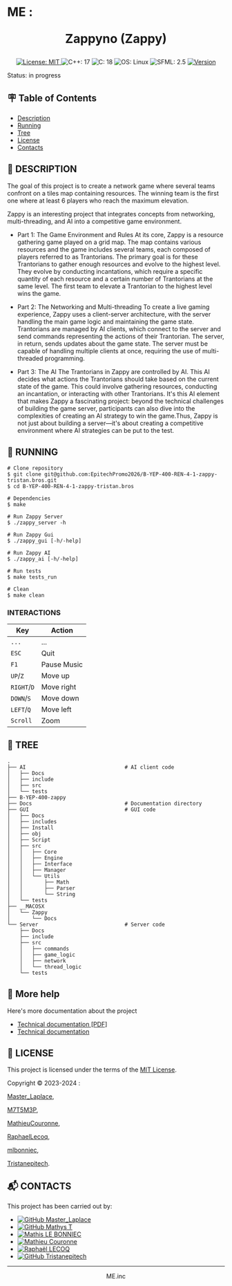 # ME : <p align="center">Zappyno (Zappy)</p>

<p align="center">
    <a href="https://github.com/EpitechPromo2026/B-YEP-400-REN-4-1-zappy-tristan.bros/blob/main/LICENSE">
        <img src="https://img.shields.io/badge/License-MIT-brightgreen.svg?style=for-the-badge" alt="License: MIT">
    </a><a>
        <img src="https://img.shields.io/badge/C++-17-blue?style=for-the-badge" alt="C++: 17">
    </a><a>
        <img src="https://img.shields.io/badge/C-18-blue?style=for-the-badge" alt="C: 18">
    </a><a>
        <img src="https://img.shields.io/badge/OS-Linux-blue?style=for-the-badge" alt="OS: Linux">
    </a><a>
        <img src="https://img.shields.io/badge/SFML-2.5-blue?style=for-the-badge" alt="SFML: 2.5">
    </a><a href="https://github.com/EpitechPromo2026/B-YEP-400-REN-4-1-zappy-tristan.bros/releases/latest/">
        <img src="https://img.shields.io/github/v/release/EpitechPromo2026/B-YEP-400-REN-4-1-zappy-tristan.bros.svg?label=version" alt="Version">
    <a>
</p>

Status: in progress


## :placard: Table of Contents
- [Description](#description)
- [Running](#running)
- [Tree](#tree)
- [License](#license)
- [Contacts](#contacts)


<div id='description'/>

## :pencil: **DESCRIPTION**

The goal of this project is to create a network game where several teams confront on a tiles map containing
resources.
The winning team is the first one where at least 6 players who reach the maximum elevation.

Zappy is an interesting project that integrates concepts from networking, multi-threading, and AI into a competitive game environment.

- Part 1: The Game Environment and Rules At its core, Zappy is a resource gathering game played on a grid map. The map contains various resources and the game includes several teams, each composed of players referred to as Trantorians. The primary goal is for these Trantorians to gather enough resources and evolve to the highest level. They evolve by conducting incantations, which require a specific quantity of each resource and a certain number of Trantorians at the same level. The first team to elevate a Trantorian to the highest level wins the game.

- Part 2: The Networking and Multi-threading To create a live gaming experience, Zappy uses a client-server architecture, with the server handling the main game logic and maintaining the game state. Trantorians are managed by AI clients, which connect to the server and send commands representing the actions of their Trantorian. The server, in return, sends updates about the game state. The server must be capable of handling multiple clients at once, requiring the use of multi-threaded programming.

- Part 3: The AI The Trantorians in Zappy are controlled by AI. This AI decides what actions the Trantorians should take based on the current state of the game. This could involve gathering resources, conducting an incantation, or interacting with other Trantorians. It's this AI element that makes Zappy a fascinating project: beyond the technical challenges of building the game server, participants can also dive into the complexities of creating an AI strategy to win the game.Thus, Zappy is not just about building a server—it's about creating a competitive environment where AI strategies can be put to the test.


<div id='running'/>

## :truck: **RUNNING**

```shell
# Clone repository
$ git clone git@github.com:EpitechPromo2026/B-YEP-400-REN-4-1-zappy-tristan.bros.git
$ cd B-YEP-400-REN-4-1-zappy-tristan.bros

# Dependencies
$ make

# Run Zappy Server
$ ./zappy_server -h

# Run Zappy Gui
$ ./zappy_gui [-h/-help]

# Run Zappy AI
$ ./zappy_ai [-h/-help]

# Run tests
$ make tests_run

# Clean
$ make clean
```

### INTERACTIONS

| Key | Action |
| --- | --- |
| <kbd>`...`</kbd> | ... |
| <kbd>`ESC`</kbd> | Quit |
| <kbd>`F1`</kbd>  | Pause Music |
| <kbd>`UP`</kbd>/<kbd>`Z`</kbd>  | Move up |
| <kbd>`RIGHT`</kbd>/<kbd>`D`</kbd> | Move right |
| <kbd>`DOWN`</kbd>/<kbd>`S`</kbd> | Move down |
| <kbd>`LEFT`</kbd>/<kbd>`Q`</kbd> | Move left |
| <kbd>`Scroll`</kbd> | Zoom |


<div id='tree'>

## :evergreen_tree: **TREE**

```shell
.
├── AI                                # AI client code
│   ├── Docs
│   ├── include
│   ├── src
│   └── tests
├── B-YEP-400-zappy
├── Docs                              # Documentation directory
├── GUI                               # GUI code
│   ├── Docs
│   ├── includes
│   ├── Install
│   ├── obj
│   ├── Script
│   ├── src
│   │   ├── Core
│   │   ├── Engine
│   │   ├── Interface
│   │   ├── Manager
│   │   └── Utils
│   │       ├── Math
│   │       ├── Parser
│   │       └── String
│   └── tests
├── __MACOSX
│   └── Zappy
│       └── Docs
└── Server                            # Server code
    ├── Docs
    ├── include
    ├── src
    │   ├── commands
    │   ├── game_logic
    │   ├── network
    │   └── thread_logic
    └── tests
```

## :wrench: More help

Here's more documentation about the project

* [Technical documentation [PDF]](Docs/technical.pdf)
* [Technical documentation](Docs/Zappy/html/index.html)


<div id='license'/>

## :scroll: **LICENSE**

This project is licensed under the terms of the [MIT License](./LICENSE).

Copyright © 2023-2024 :

[Master_Laplace](https://github.com/MasterLaplace),

[M7T5M3P](https://github.com/M7T5M3P),

[MathieuCouronne](https://github.com/MathieuCouronne),

[RaphaelLecoq](https://github.com/RaphaelLecoq),

[mlbonniec](https://github.com/mlbonniec),

[Tristanepitech](https://github.com/Tristanepitech).


<div id='contacts'/>

## :mailbox_with_mail: **CONTACTS**

This project has been carried out by:

* [![GitHub Master_Laplace](https://img.shields.io/github/followers/MasterLaplace?label=MasterLaplace&style=social)](https://github.com/MasterLaplace)
* [![GitHub Mathys T](https://img.shields.io/github/followers/M7T5M3P?label=MathysT&style=social)](https://github.com/M7T5M3P)
* [![Mathis LE BONNIEC](https://img.shields.io/github/followers/mlbonniec?label=mlbonniec&style=social)](https://github.com/mlbonniec)
* [![Mathieu Couronne](https://img.shields.io/github/followers/MathieuCouronne?label=MathieuCouronne&style=social)](https://github.com/MathieuCouronne)
* [![Raphaël LECOQ](https://img.shields.io/github/followers/RaphaelLecoq?label=RaphaelLecoq&style=social)](https://github.com/RaphaelLecoq)
* [![GitHub Tristanepitech](https://img.shields.io/github/followers/Tristanepitech?label=Tristanepitech&style=social)](https://github.com/Tristanepitech)

---
<p align="center">ME.inc</p>
